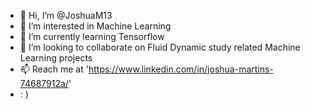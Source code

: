 - 👋 Hi, I’m @JoshuaM13
- 👀 I’m interested in Machine Learning 
- 🌱 I’m currently learning Tensorflow
- 💞️ I’m looking to collaborate on Fluid Dynamic study related Machine Learning projects
- 📫 Reach me at 'https://www.linkedin.com/in/joshua-martins-74687912a/'
- : )

<!---
JoshuaM13/JoshuaM13 is a ✨ special ✨ repository because its `README.md` (this file) appears on your GitHub profile.
You can click the Preview link to take a look at your changes.
--->
